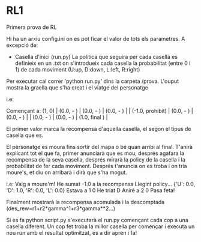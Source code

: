 # RL1
Primera prova de RL

Hi ha un arxiu config.ini on es pot ficar el valor de tots els parametres. A excepció de:
 - Casella d'inici (run.py)
La politica que seguira per cada casella es definieix en un .txt on s'introdueix cada casella la probabilitat (entre 0 i 1) de cada moviment (U:up, D:down, L:left, R:right)

Per executar cal correr 'python run.py' dins la carpeta /prova. L'ouput mostra la graella que s'ha creat i el viatge del personatge

i.e:

Començant a: (1, 0)
| (0.0,     -    ) | (0.0,     -    ) | (0.0,     -    ) |
| (-1.0,  prohibit) | (0.0,     -    ) | (0.0,     -    ) |
| (0.0,     -    ) | (0.0,     -    ) | (1.0,   final  ) |

El primer valor marca la recompensa d'aquella casella, el segon el tipus de casella que es.

El personatge es moura fins sortir del mapa o bé quan arribi al final. T'anirà explicant tot el que fa, primer anunciarà que es mou, després agafara la recompensa de la seva casella, després mirarà la policy de la casella i la probabilitat de fer cada moviment. Després t'anuncia on es troba i on tria moure's, et diu on arribarà i dirà que s'ha mogut.

i.e:
Vaig a moure'm!
He sumat -1.0 a la recompensa
Llegint policy...
{'U': 0.0, 'D': 1.0, 'R': 0.0, 'L': 0.0}
Estava a 1 0
He triat  D
Aniré a 2 0
Pasa feta!

Finalment mostrarà la recompensa acomulada i la descomptada (des_rew=r1+r2\*gamma^1+r3\*gamma\*\*2...)

Si es fa python script.py s'executarà el run.py començant cada cop a una casella diferent. Un cop fet troba la millor casella per començar i executa un nou run amb el resultat optimitzat, és a dir apren i fa!